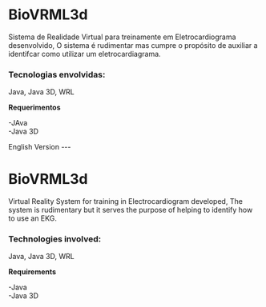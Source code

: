 # BioVRML3d
Sistema de Realidade Virtual para treinamente em Eletrocardiograma desenvolvido, O sistema é rudimentar 
mas cumpre o propósito de auxiliar a identifcar como utilizar um eletrocardiagrama.


<h3>Tecnologias envolvidas:</h3>

Java, Java 3D, WRL

<b>Requerimentos</b>

-JAva<br>
-Java 3D<br>

English Version ---

# BioVRML3d
Virtual Reality System for training in Electrocardiogram developed, The system is rudimentary
but it serves the purpose of helping to identify how to use an EKG.


<h3>Technologies involved:</h3>

Java, Java 3D, WRL

<b>Requirements</b>

-Java<br>
-Java 3D<br>
